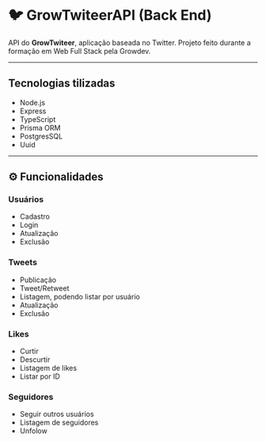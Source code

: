 # 🐦 GrowTwiteerAPI (Back End)

API do **GrowTwiteer**, aplicação baseada no Twitter. Projeto feito durante a formação em Web Full Stack pela Growdev.

---

## Tecnologias tilizadas

- Node.js
- Express
- TypeScript
- Prisma ORM
- PostgresSQL
- Uuid

---

## ⚙️ Funcionalidades

### Usuários
- Cadastro
- Login
- Atualização
- Exclusão

### Tweets
- Publicação
- Tweet/Retweet
- Listagem, podendo listar por usuário
- Atualização
- Exclusão

### Likes
- Curtir
- Descurtir
- Listagem de likes
- Listar por ID

### Seguidores
- Seguir outros usuários
- Listagem de seguidores
- Unfolow
